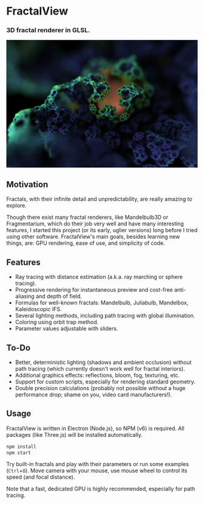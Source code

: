 FractalView
===========

### 3D fractal renderer in GLSL. ###

![image](img/roots.jpg)


Motivation
----------

Fractals, with their infinite detail and unpredictability, are really amazing to explore.

Though there exist many fractal renderers, like Mandelbulb3D or Fragmentarium,
which do their job very well and have many interesting features,
I started this project (or its early, uglier versions)
long before I tried using other software.
FractalView's main goals, besides learning new things, are:
GPU rendering, ease of use, and simplicity of code.


Features
--------

* Ray tracing with distance estimation (a.k.a. ray marching or sphere tracing).
* Progressive rendering for instantaneous preview and cost-free anti-aliasing and depth of field.
* Formulas for well-known fractals: Mandelbulb, Juliabulb, Mandelbox, Kaleidoscopic IFS.
* Several lighting methods, including path tracing with global illumination.
* Coloring using orbit trap method.
* Parameter values adjustable with sliders.


To-Do
-----

* Better, deterministic lighting (shadows and ambient occlusion) without path tracing
  (which currently doesn't work well for fractal interiors).
* Additional graphics effects: reflections, bloom, fog, texturing, etc.
* Support for custom scripts, especially for rendering standard geometry.
* Double precision calculations (probably not possible without a huge performance drop;
  shame on you, video card manufacturers!).


Usage
-----

FractalView is written in Electron (Node.js), so NPM (v6) is required.
All packages (like Three.js) will be installed automatically.

```
npm install
npm start
```

Try built-in fractals and play with their parameters or run some examples (`Ctrl`+`O`).
Move camera with your mouse, use mouse wheel to control its speed (and focal distance).

Note that a fast, dedicated GPU is highly recommended, especially for path tracing.
